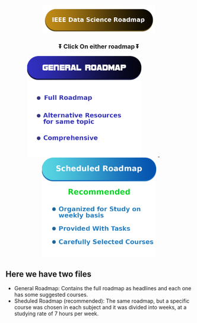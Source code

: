 <p align="center">
    <img src="Assets/ieee data science roadmap.png" width="60%">
</p>



<h3 align="center">  ⏬ Click On either roadmap ⏬ </h3>
<p align="center">
    <a href="https://github.com/AhmedNasef3/Data-Science-Roadmap/blob/main/General%20Roadmap.md">
        <img src="Assets/genereal roadmap.png" style="width: 22em; margin-right:9%">
    </a>
    &nbsp;&nbsp;&nbsp;&nbsp;&nbsp;&nbsp;&nbsp;&nbsp;
    <a href="https://github.com/AhmedNasef3/Data-Science-Roadmap/blob/main/Roadmap%20Into%20Weeks.md">
        <img src="Assets/Scheduled roadmap.png" style="width:22em;" >
    </a>
</p>

## Here we have two files

- General Roadmap: Contains the full roadmap as headlines and each one has some suggested courses. <br>
- Sheduled Roadmap (recommended): The same roadmap, but a specific course was chosen in each subject and it was divided into weeks, at a studying rate of 7 hours per week.
  <br>
